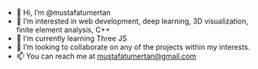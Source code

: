 - 👋 Hi, I’m @mustafatumertan
- 👀 I’m interested in web development, deep learning, 3D visualization, finite element analysis, C++
- 🌱 I’m currently learning Three JS
- 💞️ I’m looking to collaborate on any of the projects within my interests.
- 📫 You can reach me at mustafatumertan@gmail.com

<!---
mustafatumertan/mustafatumertan is a ✨ special ✨ repository because its `README.md` (this file) appears on your GitHub profile.
You can click the Preview link to take a look at your changes.
--->
